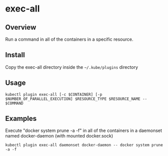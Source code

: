 # exec-all

## Overview

Run a command in all of the containers in a specific resource.

## Install
Copy the exec-all directory inside the `~/.kube/plugins` directory

## Usage

```
kubectl plugin exec-all [-c $CONTAINER] [-p $NUMBER_OF_PARALLEL_EXECUTION] $RESOURCE_TYPE $RESOURCE_NAME -- $COMMAND
```

## Examples

Execute "docker system prune -a -f" in all of the containers in a daemonset named docker-daemon (with mounted docker.sock)

```
kubectl plugin exec-all daemonset docker-daemon -- docker system prune -a -f
```

